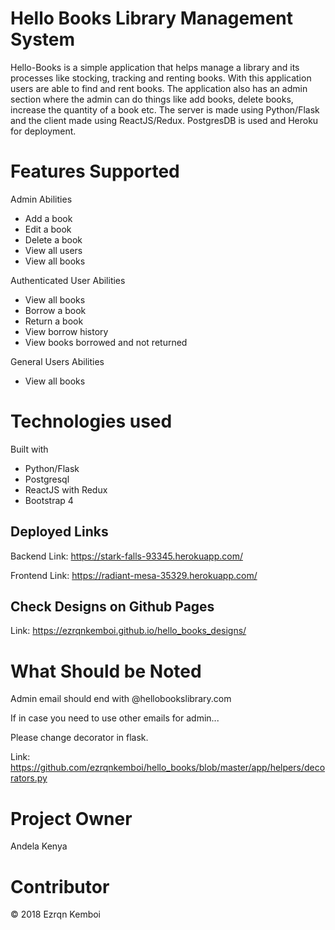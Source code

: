 # Hello Books Library Management System

Hello-Books is a simple application that helps manage a library and its processes like stocking, tracking and renting books. With this application users are able to find and rent books. The application also has an admin section where the admin can do things like add books, delete books, increase the quantity of a book etc. 
The server is made using Python/Flask and the client made using ReactJS/Redux. PostgresDB is used and Heroku for deployment.

# Features Supported

Admin Abilities

  - Add a book
  - Edit a book
  - Delete a book
  - View all users
  - View all books

Authenticated User Abilities

  - View all books
  - Borrow a book
  - Return a book
  - View borrow history
  - View books borrowed and not returned

General Users Abilities

  - View all books


# Technologies used

Built with

  - Python/Flask
  - Postgresql
  - ReactJS with Redux
  - Bootstrap 4

## Deployed Links

Backend Link: https://stark-falls-93345.herokuapp.com/

Frontend Link: https://radiant-mesa-35329.herokuapp.com/

## Check Designs on Github Pages

Link: https://ezrqnkemboi.github.io/hello_books_designs/

# What Should be Noted

Admin email should end with @hellobookslibrary.com

If in case you need to use other emails for admin...

Please change decorator in flask.

Link: https://github.com/ezrqnkemboi/hello_books/blob/master/app/helpers/decorators.py

# Project Owner

Andela Kenya

# Contributor

© 2018 Ezrqn Kemboi